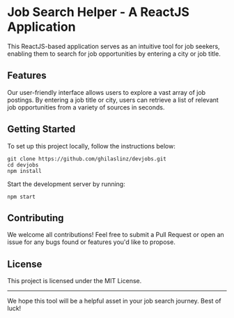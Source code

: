 # Job Search Helper - A ReactJS Application

This ReactJS-based application serves as an intuitive tool for job seekers, enabling them to search for job opportunities by entering a city or job title.

## Features

Our user-friendly interface allows users to explore a vast array of job postings. By entering a job title or city, users can retrieve a list of relevant job opportunities from a variety of sources in seconds.

## Getting Started

To set up this project locally, follow the instructions below:

```
git clone https://github.com/ghilaslinz/devjobs.git
cd devjobs
npm install
```

Start the development server by running:

```
npm start
```

## Contributing

We welcome all contributions! Feel free to submit a Pull Request or open an issue for any bugs found or features you'd like to propose.

## License

This project is licensed under the MIT License.

---

We hope this tool will be a helpful asset in your job search journey. Best of luck!
